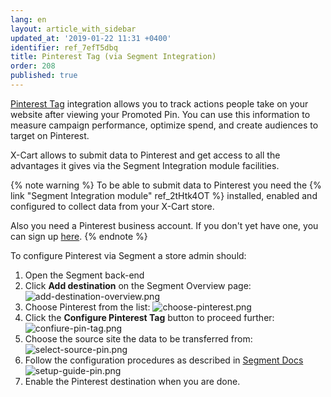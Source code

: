 ```yaml
---
lang: en
layout: article_with_sidebar
updated_at: '2019-01-22 11:31 +0400'
identifier: ref_7efT5dbq
title: Pinterest Tag (via Segment Integration)
order: 208
published: true
---
```

[Pinterest Tag](https://market.x-cart.com/addons/pinterest-tag.html "Pinterest Tag (via Segment Integration)") integration allows you to track actions people take on your website after viewing your Promoted Pin. You can use this information to measure campaign performance, optimize spend, and create audiences to target on Pinterest. 

X-Cart allows to submit data to Pinterest and get access to all the advantages it gives via the Segment Integration module facilities. 

{% note warning %} 
To be able to submit data to Pinterest you need the {% link "Segment Integration module" ref_2tHtk4OT %} installed, enabled and configured to collect data from your X-Cart store.

Also you need a Pinterest business account. If you don't yet have one, you can sign up [here](https://ads.pinterest.com/ "Pinterest Tag (via Segment Integration)").
{% endnote %}

To configure Pinterest via Segment a store admin should:

1. Open the Segment back-end
2. Click **Add destination** on the Segment Overview page:
   ![add-destination-overview.png]({{site.baseurl}}/attachments/ref_0XLukKQy/add-destination-overview.png)
3. Choose Pinterest from the list:
   ![choose-pinterest.png]({{site.baseurl}}/attachments/ref_7efT5dbq/choose-pinterest.png)
4. Click the **Configure Pinterest Tag** button  to proceed further:
   ![confiure-pin-tag.png]({{site.baseurl}}/attachments/ref_7efT5dbq/confiure-pin-tag.png)
5. Choose the source site the data to be transferred from:
   ![select-source-pin.png]({{site.baseurl}}/attachments/ref_7efT5dbq/select-source-pin.png)
6. Follow the configuration procedures as described in [Segment Docs](https://segment.com/docs/destinations/pinterest-tag/ "Pinterest Tag (via Segment Integration)")
   ![setup-guide-pin.png]({{site.baseurl}}/attachments/ref_7efT5dbq/setup-guide-pin.png)
7. Enable the Pinterest destination when you are done.
